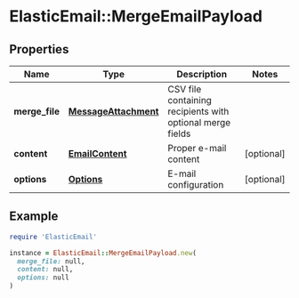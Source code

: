 # ElasticEmail::MergeEmailPayload

## Properties

| Name | Type | Description | Notes |
| ---- | ---- | ----------- | ----- |
| **merge_file** | [**MessageAttachment**](MessageAttachment.md) | CSV file containing recipients with optional merge fields |  |
| **content** | [**EmailContent**](EmailContent.md) | Proper e-mail content | [optional] |
| **options** | [**Options**](Options.md) | E-mail configuration | [optional] |

## Example

```ruby
require 'ElasticEmail'

instance = ElasticEmail::MergeEmailPayload.new(
  merge_file: null,
  content: null,
  options: null
)
```

